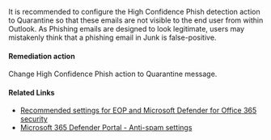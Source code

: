 It is recommended to configure the High Confidence Phish detection action to Quarantine so that these emails are not visible to the end user from within Outlook. As Phishing emails are designed to look legitimate, users may mistakenly think that a phishing email in Junk is false-positive.

#### Remediation action
Change High Confidence Phish action to Quarantine message.

#### Related Links

* [Recommended settings for EOP and Microsoft Defender for Office 365 security](https://aka.ms/orca-atpp-docs-6) 
* [Microsoft 365 Defender Portal - Anti-spam settings](https://security.microsoft.com/antispam)
